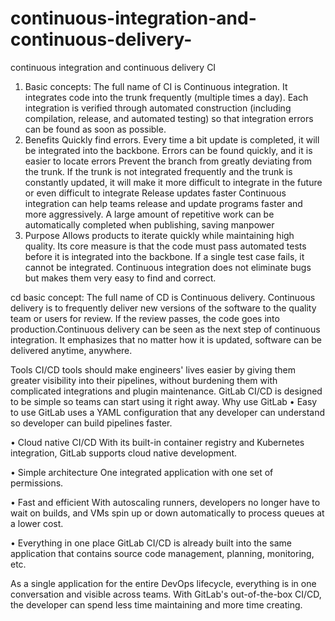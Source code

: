 # continuous-integration-and-continuous-delivery-
continuous integration and continuous delivery 
CI
1. Basic concepts:
The full name of CI is Continuous integration. It integrates code into the trunk frequently (multiple times a day).
Each integration is verified through automated construction (including compilation, release, and automated testing) so that integration errors can be found as soon as possible.
2. Benefits
Quickly find errors. Every time a bit update is completed, it will be integrated into the backbone. Errors can be found quickly, and it is easier to locate errors
Prevent the branch from greatly deviating from the trunk. If the trunk is not integrated frequently and the trunk is constantly updated, it will make it more difficult to integrate in the future or even difficult to integrate
Release updates faster Continuous integration can help teams release and update programs faster and more aggressively. A large amount of repetitive work can be automatically completed when publishing, saving manpower
3. Purpose
Allows products to iterate quickly while maintaining high quality. Its core measure is that the code must pass automated tests before it is integrated into the backbone. If a single test case fails, it cannot be integrated. Continuous integration does not eliminate bugs but makes them very easy to find and correct.


cd
basic concept:
The full name of CD is Continuous delivery. Continuous delivery is to frequently deliver new versions of the software to the quality team or users for review. If the review passes, the code goes into production.Continuous delivery can be seen as the next step of continuous integration. It emphasizes that no matter how it is updated, software can be delivered anytime, anywhere.

Tools
CI/CD tools should make engineers' lives easier by giving them greater visibility into their pipelines, without burdening them with complicated integrations and plugin maintenance. GitLab CI/CD is designed to be simple so teams can start using it right away.
Why use GitLab
•	Easy to use
GitLab uses a YAML configuration that any developer can understand so developer can build pipelines faster.

•	Cloud native CI/CD
With its built-in container registry and Kubernetes integration, GitLab supports cloud native development.

•	Simple architecture
One integrated application with one set of permissions.

•	Fast and efficient
With autoscaling runners, developers no longer have to wait on builds, and VMs spin up or down automatically to process queues at a lower cost.

•	Everything in one place
GitLab CI/CD is already built into the same application that contains source code management, planning, monitoring, etc.

As a single application for the entire DevOps lifecycle, everything is in one conversation and visible across teams. With GitLab's out-of-the-box CI/CD, the developer can spend less time maintaining and more time creating.
